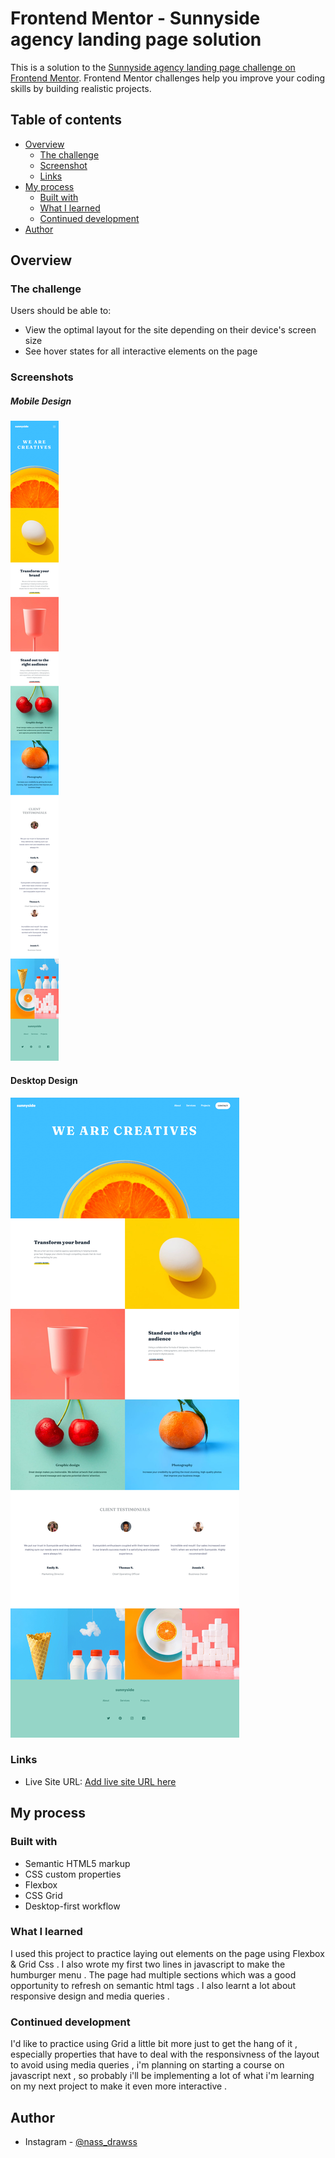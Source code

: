 # Frontend Mentor - Sunnyside agency landing page solution

This is a solution to the [Sunnyside agency landing page challenge on Frontend Mentor](https://www.frontendmentor.io/challenges/sunnyside-agency-landing-page-7yVs3B6ef). Frontend Mentor challenges help you improve your coding skills by building realistic projects.

## Table of contents

- [Overview](#overview)
  - [The challenge](#the-challenge)
  - [Screenshot](#screenshot)
  - [Links](#links)
- [My process](#my-process)
  - [Built with](#built-with)
  - [What I learned](#what-i-learned)
  - [Continued development](#continued-development)
- [Author](#author)



## Overview

### The challenge

Users should be able to:

- View the optimal layout for the site depending on their device's screen size
- See hover states for all interactive elements on the page

### Screenshots
##### Mobile Design
![Mobile Design :](./screenshots/screenshot--mobile.png)
#### Desktop Design
![Desktop Design :](./screenshots/screenshot--desktop.png)


### Links

- Live Site URL: [Add live site URL here](https://bit.ly/3vpohE7)

## My process

### Built with

- Semantic HTML5 markup
- CSS custom properties
- Flexbox
- CSS Grid
- Desktop-first workflow

### What I learned

I used this project to practice laying out elements on the page using Flexbox & Grid Css . I also wrote my first two lines in javascript to make the humburger menu . The page had multiple sections which was a good opportunity to refresh on semantic html tags . I also learnt a lot about responsive design and media queries .

### Continued development

I'd like to practice using Grid a little bit more just to get the hang of it , especially properties that have to deal with the responsivness of the layout to avoid using media queries , i'm planning on starting a course on javascript next , so probably i'll be implementing a lot of what i'm learning on my next project to make it even more interactive .

## Author

- Instagram - [@nass_drawss](https://www.instagram.com/nass_drawss)
